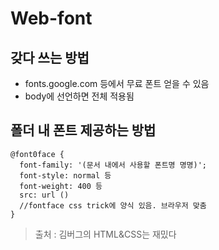 # Web-font
## 갖다 쓰는 방법
* fonts.google.com 등에서 무료 폰트 얻을 수 있음
* body에 선언하면 전체 적용됨

## 폴더 내 폰트 제공하는 방법
```
@font0face {
  font-family: '(문서 내에서 사용할 폰트명 명명)';
  font-style: normal 등
  font-weight: 400 등
  src: url ()
  //fontface css trick에 양식 있음. 브라우저 맞춤
}
```

> 출처 : 김버그의 HTML&CSS는 재밌다
